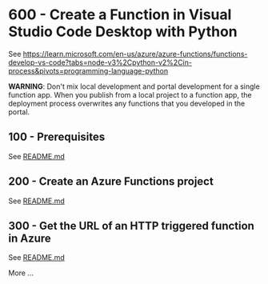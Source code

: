 # 600 - Create a Function in Visual Studio Code Desktop with Python

See https://learn.microsoft.com/en-us/azure/azure-functions/functions-develop-vs-code?tabs=node-v3%2Cpython-v2%2Cin-process&pivots=programming-language-python

**WARNING**: Don't mix local development and portal development for a single function app. When you publish from a local project to a function app, the deployment process overwrites any functions that you developed in the portal.

## 100 - Prerequisites

See [README.md](./100/README.md)

## 200 - Create an Azure Functions project

See [README.md](./200/README.md)

## 300 - Get the URL of an HTTP triggered function in Azure

See [README.md](./300/README.md)

More ...
